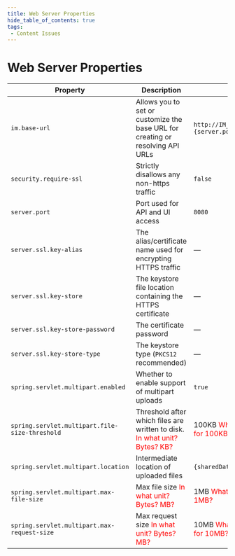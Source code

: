 ```yaml
---
title: Web Server Properties
hide_table_of_contents: true
tags:
 - Content Issues
---
```


# Web Server Properties

| Property| Description| Default |
| --- | --- | --- |
| `im.base-url` | Allows you to set or customize the base URL for creating or resolving API URLs | `http://IM_SERVER_DOMAIN_NAME:{server.port}` |
| `security.require-ssl` | Strictly disallows any non-https traffic | `false` |
| `server.port` | Port used for API and UI access | `8080` |
| `server.ssl.key-alias` | The alias/certificate name used for encrypting HTTPS traffic | — |
| `server.ssl.key-store` | The keystore file location containing the HTTPS certificate | — |
| `server.ssl.key-store-password` | The certificate password | — |
| `server.ssl.key-store-type` | The keystore type (`PKCS12` recommended) | — |
| `spring.servlet.multipart.enabled` | Whether to enable support of multipart uploads | `true` |
| `spring.servlet.multipart.file-size-threshold` | Threshold after which files are written to disk. <font color="red">In what unit? Bytes? KB?</font> | 100KB <font color="red">What would you enter for 100KB?</font>|
| `spring.servlet.multipart.location` | Intermediate location of uploaded files | `{sharedDataPath}/tmp` |
| `spring.servlet.multipart.max-file-size` | Max file size <font color="red">In what unit? Bytes? MB?</font> | 1MB <font color="red">What would you enter for 1MB?</font> |
| `spring.servlet.multipart.max-request-size` | Max request size <font color="red">In what unit? Bytes? MB?</font> | 10MB <font color="red">What would you enter for 10MB?</font> |